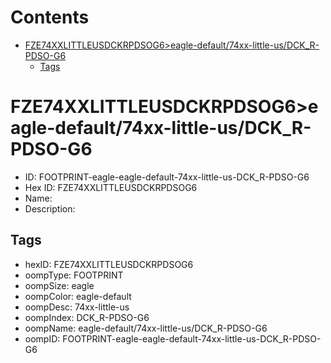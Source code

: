 



Contents
========

* [FZE74XXLITTLEUSDCKRPDSOG6>eagle-default/74xx-little-us/DCK_R-PDSO-G6](#fze74xxlittleusdckrpdsog6eagle-default74xx-little-usdck_r-pdso-g6)
	* [Tags](#tags)

# FZE74XXLITTLEUSDCKRPDSOG6>eagle-default/74xx-little-us/DCK_R-PDSO-G6

- ID: FOOTPRINT-eagle-eagle-default-74xx-little-us-DCK_R-PDSO-G6
- Hex ID: FZE74XXLITTLEUSDCKRPDSOG6
- Name: 
- Description: 

## Tags

- hexID: FZE74XXLITTLEUSDCKRPDSOG6
- oompType: FOOTPRINT
- oompSize: eagle
- oompColor: eagle-default
- oompDesc: 74xx-little-us
- oompIndex: DCK_R-PDSO-G6
- oompName: eagle-default/74xx-little-us/DCK_R-PDSO-G6
- oompID: FOOTPRINT-eagle-eagle-default-74xx-little-us-DCK_R-PDSO-G6
